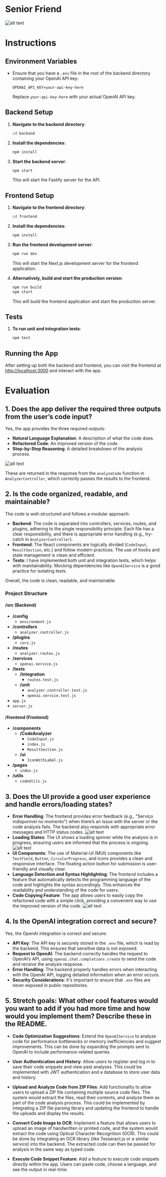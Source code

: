 # Senior Friend
![alt text](image-4.png)

# Instructions

## Environment Variables

- Ensure that you have a `.env` file in the root of the backend directory containing your OpenAI API key:
    ```
    OPENAI_API_KEY=your-api-key-here
    ```

    Replace `your-api-key-here` with your actual OpenAI API key.

## Backend Setup

1. **Navigate to the backend directory**:
    ```bash
    cd backend
    ```

2. **Install the dependencies**:
    ```bash
    npm install
    ```

3. **Start the backend server**:
    ```bash
    npm start
    ```

    This will start the Fastify server for the API.

## Frontend Setup

1. **Navigate to the frontend directory**:
    ```bash
    cd frontend
    ```

2. **Install the dependencies**:
    ```bash
    npm install
    ```

3. **Run the frontend development server**:
    ```bash
    npm run dev
    ```

    This will start the Next.js development server for the frontend application.

4. **Alternatively, build and start the production version**:
    ```bash
    npm run build
    npm start
    ```

    This will build the frontend application and start the production server.

## Tests
1. **To run unit and integration tests**:
    ```bash
    npm test
    ```

## Running the App

After setting up both the backend and frontend, you can visit the frontend at [http://localhost:3000](http://localhost:3000) and interact with the app.


# Evaluation

## 1. Does the app deliver the required three outputs from the user’s code input?
Yes, the app provides the three required outputs:

- **Natural Language Explanation**: A description of what the code does.
- **Refactored Code**: An improved version of the code.
- **Step-by-Step Reasoning**: A detailed breakdown of the analysis process.

![alt text](image-12.png)

These are returned in the response from the `analyzeCode` function in `AnalyzerController`, which correctly passes the results to the frontend.

## 2. Is the code organized, readable, and maintainable?
The code is well-structured and follows a modular approach:

- **Backend**: The code is separated into controllers, services, routes, and plugins, adhering to the single responsibility principle. Each file has a clear responsibility, and there is appropriate error handling (e.g., try-catch in `AnalyzerController`).
- **Frontend**: The React components are logically divided (`CodeInput`, `ResultSection`, etc.) and follow modern practices. The use of hooks and state management is clean and efficient.
- **Tests**: I have implemented both unit and integration tests, which helps with maintainability. Mocking dependencies like `OpenAIService` is a good practice for isolating tests.

Overall, the code is clean, readable, and maintainable.

### Project Structure

#### /src (Backend)
  - **/config**
    - `environment.js`
  - **/controllers**
    - `analyzer.controller.js`
  - **/plugins**
    - `cors.js`
  - **/routes**
    - `analyzer.routes.js`
  - **/services**
    - `openai.service.js`
  - **/tests**
    - **/integration**
      - `routes.test.js`
    - **/unit**
      - `analyzer.controller.test.js`
      - `openai.service.test.js`
  - `app.js`
  - `server.js`

#### /frontend (Frontend)
  - **/components**
    - **/CodeAnalyzer**
      - `CodeInput.js`
      - `index.js`
      - `ResultSection.js`
    - **/ui**
      - `IconWithLabel.js`
  - **/pages**
    - `index.js`
  - **/utils**
    - `codeUtils.js`
 

## 3. Does the UI provide a good user experience and handle errors/loading states?

- **Error Handling**: The frontend provides error feedback (e.g., "Serviço indisponível no momento") when there’s an issue with the server or the code analysis fails. The backend also responds with appropriate error messages and HTTP status codes.
![alt text](image-10.png)
- **Loading States**: The UI shows a loading spinner while the analysis is in progress, ensuring users are informed that the process is ongoing.
![alt text](image-11.png)
- **UI Components**: The use of Material-UI (MUI) components like `TextField`, `Button`, `CircularProgress`, and icons provides a clean and responsive interface. The floating action button for submission is user-friendly and visually clear.
- **Language Detection and Syntax Highlighting**: The frontend includes a feature that automatically detects the programming language of the code and highlights the syntax accordingly. This enhances the readability and understanding of the code for users.
- **Code Copying Feature**: The app allows users to easily copy the refactored code with a simple click, providing a convenient way to use the improved version of the code.
![alt text](image-8.png)


## 4. Is the OpenAI integration correct and secure?
Yes, the OpenAI integration is correct and secure:

- **API Key**: The API key is securely stored in the `.env` file, which is read by the backend. This ensures that sensitive data is not exposed.
- **Request to OpenAI**: The backend correctly handles the request to OpenAI’s API, using `openai.chat.completions.create` to send the code and receive the analysis response.
- **Error Handling**: The backend properly handles errors when interacting with the OpenAI API, logging detailed information when an error occurs.
- **Security Considerations**: It's important to ensure that `.env` files are never exposed in public repositories.

## 5. Stretch goals: What other cool features would you want to add if you had more time and how would you implement them? Describe these in the README.

- **Code Optimization Suggestions**: Extend the `OpenAIService` to analyze code for performance bottlenecks or memory inefficiencies and suggest improvements. This can be done by expanding the prompts sent to OpenAI to include performance-related queries.
  
- **User Authentication and History**: Allow users to register and log in to save their code snippets and view past analyses. This could be implemented with JWT authentication and a database to store user data and history.

- **Upload and Analyze Code from ZIP Files**: Add functionality to allow users to upload a ZIP file containing multiple source code files. The system would extract the files, read their contents, and analyze them as part of the code analysis process. This could be implemented by integrating a ZIP file parsing library and updating the frontend to handle file uploads and display the results.

- **Convert Code Image to OCR**: Implement a feature that allows users to upload an image of handwritten or printed code, and the system would extract the code using Optical Character Recognition (OCR). This could be done by integrating an OCR library (like Tesseract.js or a similar service) into the backend. The extracted code can then be passed for analysis in the same way as typed code.

- **Execute Code Snippet Feature**: Add a feature to execute code snippets directly within the app. Users can paste code, choose a language, and see the output in real-time.



